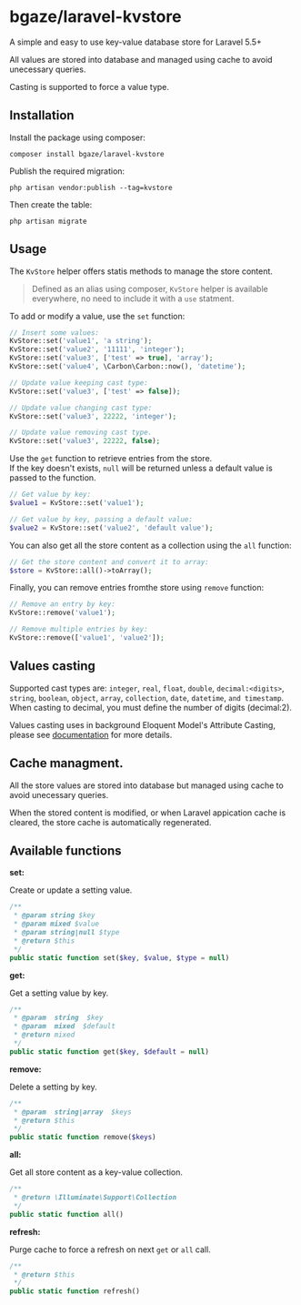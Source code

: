 # bgaze/laravel-kvstore

A simple and easy to use key-value database store for Laravel 5.5+

All values are stored into database and managed using cache to avoid unecessary queries.

Casting is supported to force a value type.

## Installation

Install the package using composer:

```
composer install bgaze/laravel-kvstore
```

Publish the required migration:

```
php artisan vendor:publish --tag=kvstore
```

Then create the table:

```
php artisan migrate
```

## Usage

The `KvStore` helper offers statis methods to manage the store content.  

> Defined as an alias using composer, `KvStore` helper is available everywhere, no need to include it with a `use` statment.

To add or modify a value, use the `set` function:

```php
// Insert some values:
KvStore::set('value1', 'a string');
KvStore::set('value2', '11111', 'integer');
KvStore::set('value3', ['test' => true], 'array');
KvStore::set('value4', \Carbon\Carbon::now(), 'datetime');

// Update value keeping cast type:
KvStore::set('value3', ['test' => false]);

// Update value changing cast type:
KvStore::set('value3', 22222, 'integer');

// Update value removing cast type.
KvStore::set('value3', 22222, false);
```

Use the `get` function to retrieve entries from the store.  
If the key doesn't exists, `null` will be returned unless a default value is passed to the function.

```php
// Get value by key:
$value1 = KvStore::set('value1');

// Get value by key, passing a default value:
$value2 = KvStore::set('value2', 'default value');
```

You can also get all the store content as a collection using the `all` function:

```php
// Get the store content and convert it to array:
$store = KvStore::all()->toArray();
```

Finally, you can remove entries fromthe store using `remove` function:

```php
// Remove an entry by key:
KvStore::remove('value1');

// Remove multiple entries by key:
KvStore::remove(['value1', 'value2']);
```

## Values casting

Supported cast types are: `integer`, `real`, `float`, `double`, `decimal:<digits>`,
`string`, `boolean`, `object`, `array`, `collection`, `date`, `datetime`, `and timestamp`.  
When casting to decimal, you must define the number of digits (decimal:2).

Values casting uses in background Eloquent Model's Attribute Casting, please see
[documentation](https://laravel.com/docs/master/eloquent-mutators#attribute-casting) for more details.

## Cache managment.

All the store values are stored into database but managed using cache to avoid unecessary queries.

When the stored content is modified, or when Laravel appication cache is cleared, the store cache is automatically regenerated.

## Available functions

**set:**

Create or update a setting value.

```php
/**
 * @param string $key
 * @param mixed $value
 * @param string|null $type
 * @return $this
 */
public static function set($key, $value, $type = null)
```

**get:**

Get a setting value by key.

```php
/**
 * @param  string  $key
 * @param  mixed  $default
 * @return mixed
 */
public static function get($key, $default = null)
```

**remove:**

Delete a setting by key.

```php
/**
 * @param  string|array  $keys
 * @return $this
 */
public static function remove($keys)
```

**all:**

Get all store content as a key-value collection.

```php
/**
 * @return \Illuminate\Support\Collection
 */
public static function all()
```

**refresh:**

Purge cache to force a refresh on next `get` or `all` call.

```php
/**
 * @return $this
 */
public static function refresh()
```


